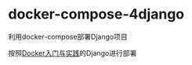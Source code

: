 # docker-compose-4django
利用docker-compose部署Django项目

按照[Docker入门与实践](https://yeasy.gitbooks.io/docker_practice/compose/django.html)的Django进行部署
